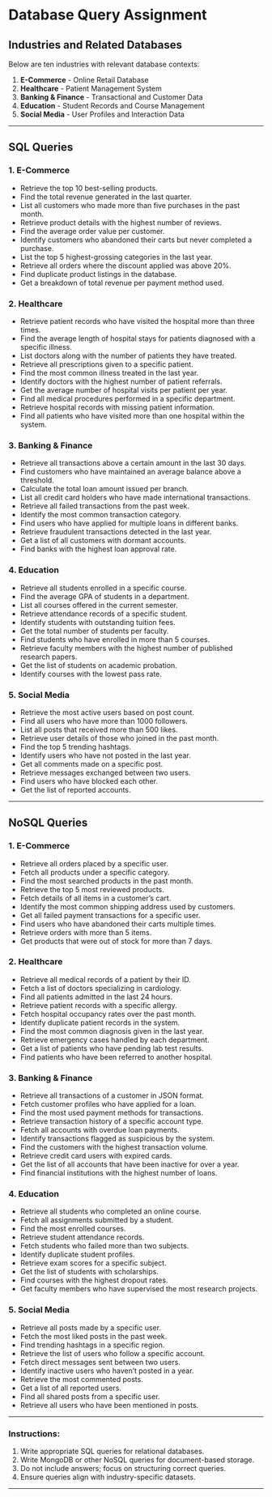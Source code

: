 # **Database Query Assignment**

## **Industries and Related Databases**
Below are ten industries with relevant database contexts:

1. **E-Commerce** - Online Retail Database
2. **Healthcare** - Patient Management System
3. **Banking & Finance** - Transactional and Customer Data
4. **Education** - Student Records and Course Management
5. **Social Media** - User Profiles and Interaction Data

---

## **SQL Queries**

### **1. E-Commerce**
- Retrieve the top 10 best-selling products.
- Find the total revenue generated in the last quarter.
- List all customers who made more than five purchases in the past month.
- Retrieve product details with the highest number of reviews.
- Find the average order value per customer.
- Identify customers who abandoned their carts but never completed a purchase.
- List the top 5 highest-grossing categories in the last year.
- Retrieve all orders where the discount applied was above 20%.
- Find duplicate product listings in the database.
- Get a breakdown of total revenue per payment method used.

### **2. Healthcare**
- Retrieve patient records who have visited the hospital more than three times.
- Find the average length of hospital stays for patients diagnosed with a specific illness.
- List doctors along with the number of patients they have treated.
- Retrieve all prescriptions given to a specific patient.
- Find the most common illness treated in the last year.
- Identify doctors with the highest number of patient referrals.
- Get the average number of hospital visits per patient per year.
- Find all medical procedures performed in a specific department.
- Retrieve hospital records with missing patient information.
- Find all patients who have visited more than one hospital within the system.

### **3. Banking & Finance**
- Retrieve all transactions above a certain amount in the last 30 days.
- Find customers who have maintained an average balance above a threshold.
- Calculate the total loan amount issued per branch.
- List all credit card holders who have made international transactions.
- Retrieve all failed transactions from the past week.
- Identify the most common transaction category.
- Find users who have applied for multiple loans in different banks.
- Retrieve fraudulent transactions detected in the last year.
- Get a list of all customers with dormant accounts.
- Find banks with the highest loan approval rate.

### **4. Education**
- Retrieve all students enrolled in a specific course.
- Find the average GPA of students in a department.
- List all courses offered in the current semester.
- Retrieve attendance records of a specific student.
- Identify students with outstanding tuition fees.
- Get the total number of students per faculty.
- Find students who have enrolled in more than 5 courses.
- Retrieve faculty members with the highest number of published research papers.
- Get the list of students on academic probation.
- Identify courses with the lowest pass rate.

### **5. Social Media**
- Retrieve the most active users based on post count.
- Find all users who have more than 1000 followers.
- List all posts that received more than 500 likes.
- Retrieve user details of those who joined in the past month.
- Find the top 5 trending hashtags.
- Identify users who have not posted in the last year.
- Get all comments made on a specific post.
- Retrieve messages exchanged between two users.
- Find users who have blocked each other.
- Get the list of reported accounts.

---

## **NoSQL Queries**

### **1. E-Commerce**
- Retrieve all orders placed by a specific user.
- Fetch all products under a specific category.
- Find the most searched products in the past month.
- Retrieve the top 5 most reviewed products.
- Fetch details of all items in a customer’s cart.
- Identify the most common shipping address used by customers.
- Get all failed payment transactions for a specific user.
- Find users who have abandoned their carts multiple times.
- Retrieve orders with more than 5 items.
- Get products that were out of stock for more than 7 days.

### **2. Healthcare**
- Retrieve all medical records of a patient by their ID.
- Fetch a list of doctors specializing in cardiology.
- Find all patients admitted in the last 24 hours.
- Retrieve patient records with a specific allergy.
- Fetch hospital occupancy rates over the past month.
- Identify duplicate patient records in the system.
- Find the most common diagnosis given in the last year.
- Retrieve emergency cases handled by each department.
- Get a list of patients who have pending lab test results.
- Find patients who have been referred to another hospital.

### **3. Banking & Finance**
- Retrieve all transactions of a customer in JSON format.
- Fetch customer profiles who have applied for a loan.
- Find the most used payment methods for transactions.
- Retrieve transaction history of a specific account type.
- Fetch all accounts with overdue loan payments.
- Identify transactions flagged as suspicious by the system.
- Find the customers with the highest transaction volume.
- Retrieve credit card users with expired cards.
- Get the list of all accounts that have been inactive for over a year.
- Find financial institutions with the highest number of loans.

### **4. Education**
- Retrieve all students who completed an online course.
- Fetch all assignments submitted by a student.
- Find the most enrolled courses.
- Retrieve student attendance records.
- Fetch students who failed more than two subjects.
- Identify duplicate student profiles.
- Retrieve exam scores for a specific subject.
- Get the list of students with scholarships.
- Find courses with the highest dropout rates.
- Get faculty members who have supervised the most research projects.

### **5. Social Media**
- Retrieve all posts made by a specific user.
- Fetch the most liked posts in the past week.
- Find trending hashtags in a specific region.
- Retrieve the list of users who follow a specific account.
- Fetch direct messages sent between two users.
- Identify inactive users who haven’t posted in a year.
- Retrieve the most commented posts.
- Get a list of all reported users.
- Find all shared posts from a specific user.
- Retrieve all users who have been mentioned in posts.

---

### **Instructions:**
1. Write appropriate SQL queries for relational databases.
2. Write MongoDB or other NoSQL queries for document-based storage.
3. Do not include answers; focus on structuring correct queries.
4. Ensure queries align with industry-specific datasets.

---
